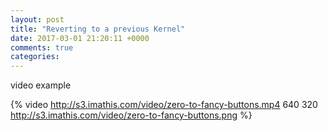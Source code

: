 ```yaml
---
layout: post
title: "Reverting to a previous Kernel"
date: 2017-03-01 21:20:11 +0000
comments: true
categories: 
---
```


video example

{% video http://s3.imathis.com/video/zero-to-fancy-buttons.mp4 640 320 http://s3.imathis.com/video/zero-to-fancy-buttons.png %}
